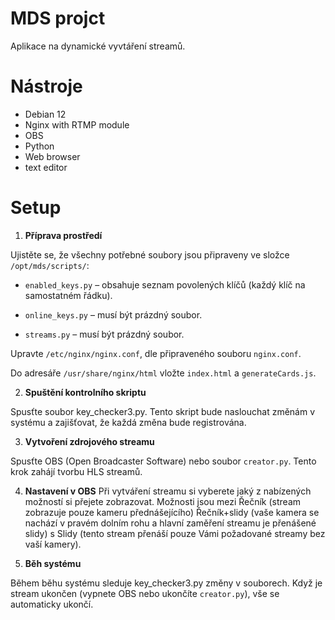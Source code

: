 
# MDS projct

Aplikace na dynamické vyvtáření streamů.


# Nástroje

+ Debian 12
+ Nginx with RTMP module
+ OBS
+ Python
+ Web browser
+ text editor

# Setup
1. **Příprava prostředí**

Ujistěte se, že všechny potřebné soubory jsou připraveny ve složce `/opt/mds/scripts/`:

+ `enabled_keys.py` – obsahuje seznam povolených klíčů (každý klíč na samostatném řádku).

+ `online_keys.py` – musí být prázdný soubor.

+ `streams.py` – musí být prázdný soubor.

Upravte `/etc/nginx/nginx.conf`, dle připraveného souboru `nginx.conf`.

Do adresáře `/usr/share/nginx/html` vložte `index.html` a `generateCards.js`.


2. **Spuštění kontrolního skriptu**

Spusťte soubor key_checker3.py. Tento skript bude naslouchat změnám v systému a zajišťovat, že každá změna bude registrována.

3. **Vytvoření zdrojového streamu**

Spusťte OBS (Open Broadcaster Software) nebo soubor `creator.py`. Tento krok zahájí tvorbu HLS streamů.

4. **Nastavení v OBS**
Při vytváření streamu si vyberete jaký z nabízených možností si přejete zobrazovat. Možnosti jsou mezi Řečník (stream zobrazuje pouze kameru přednášejícího) Řečník+slidy (vaše kamera se nachází v pravém dolním rohu a hlavní zaměření streamu je přenášené slidy) s Slidy (tento stream přenáší pouze Vámi požadované streamy bez vaší kamery).

5. **Běh systému**

Během běhu systému sleduje key_checker3.py změny v souborech. Když je stream ukončen (vypnete OBS nebo ukončíte `creator.py`), vše se automaticky ukončí.



